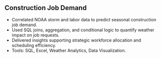 ## Construction Job Demand
- Correlated NOAA storm and labor data to predict seasonal construction job demand.
- Used SQL joins, aggregation, and conditional logic to quantify weather impact on job requests.
- Delivered insights supporting strategic workforce allocation and scheduling efficiency.
- Tools: SQL, Excel, Weather Analytics, Data Visualization.